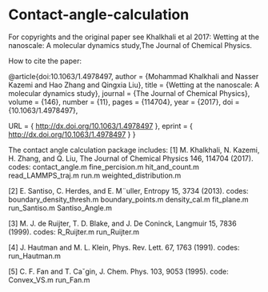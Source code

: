 # Contact-angle-calculation
For copyrights and the original paper see Khalkhali et al 2017: Wetting at the nanoscale: A molecular dynamics study,The Journal of Chemical Physics.

How to cite the paper:

@article{doi:10.1063/1.4978497,
author = {Mohammad Khalkhali and Nasser Kazemi and Hao Zhang and Qingxia Liu},
title = {Wetting at the nanoscale: A molecular dynamics study},
journal = {The Journal of Chemical Physics},
volume = {146},
number = {11},
pages = {114704},
year = {2017},
doi = {10.1063/1.4978497},

URL = { 
        http://dx.doi.org/10.1063/1.4978497
    },
eprint = { 
        http://dx.doi.org/10.1063/1.4978497
    }
}


The contact angle calculation package includes:
[1] M. Khalkhali, N. Kazemi, H. Zhang, and Q. Liu, The Journal of Chemical Physics 146, 114704 (2017).
codes:
contact_angle.m
fine_percision.m
hit_and_count.m
read_LAMMPS_traj.m
run.m
weighted_distribution.m

[2] E. Santiso, C. Herdes, and E. M¨uller, Entropy 15, 3734 (2013).
codes:
boundary_density_thresh.m
boundary_points.m
density_cal.m
fit_plane.m
run_Santiso.m
Santiso_Angle.m

[3] M. J. de Ruijter, T. D. Blake, and J. De Coninck, Langmuir 15, 7836 (1999).
codes:
R_Ruijter.m
run_Ruijter.m

[4] J. Hautman and M. L. Klein, Phys. Rev. Lett. 67, 1763 (1991).
codes:
run_Hautman.m

[5] C. F. Fan and T. Caˇgin, J. Chem. Phys. 103, 9053 (1995).
code:
Convex_VS.m
run_Fan.m
